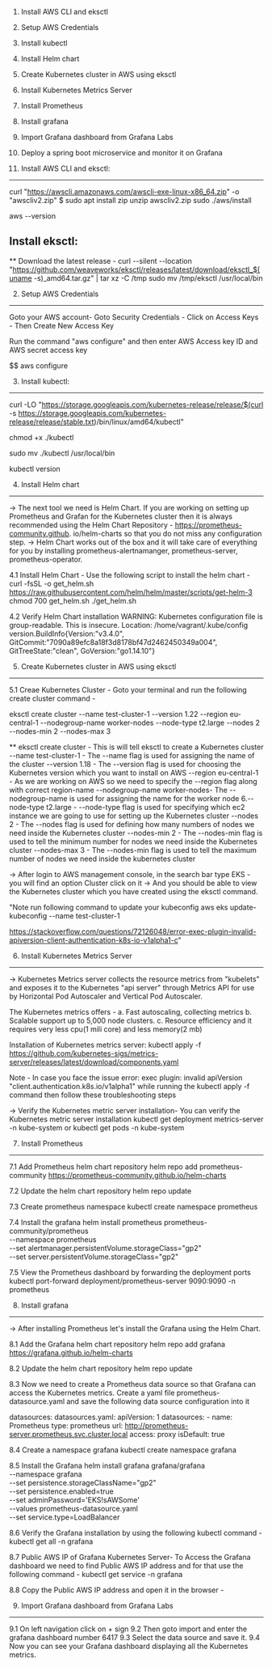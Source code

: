 1. Install AWS CLI and eksctl
2. Setup AWS Credentials
3. Install kubectl
4. Install Helm chart
5. Create Kubernetes cluster in AWS using eksctl
6. Install Kubernetes Metrics Server
7. Install Prometheus
8. Install grafana
9. Import Grafana dashboard from Grafana Labs
10. Deploy a spring boot microservice and monitor it on Grafana

1. Install AWS CLI and eksctl:
-------------------------------
curl "https://awscli.amazonaws.com/awscli-exe-linux-x86_64.zip" -o "awscliv2.zip"
$ sudo apt install zip
unzip awscliv2.zip
sudo ./aws/install

aws --version 

Install eksctl:
------------------
** Download the latest release -
curl --silent --location "https://github.com/weaveworks/eksctl/releases/latest/download/eksctl_$(uname -s)_amd64.tar.gz" | tar xz -C /tmp
sudo mv /tmp/eksctl /usr/local/bin


2. Setup AWS Credentials
-------------------------
Goto your AWS account- Goto Security Credentials - Click on Access Keys - Then Create New Access Key

Run the command "aws configure" and then enter AWS Access key ID and AWS secret access key

$$ aws configure

3. Install kubectl:
-------------------
curl -LO "https://storage.googleapis.com/kubernetes-release/release/$(curl -s https://storage.googleapis.com/kubernetes-release/release/stable.txt)/bin/linux/amd64/kubectl"

chmod +x ./kubectl 

sudo mv ./kubectl /usr/local/bin

kubectl version 


4. Install Helm chart
-----------------------
-> The next tool we need is Helm Chart. If you are working on setting up Prometheus and Grafan for the Kubernetes cluster then it is always recommended using the Helm Chart Repository - https://prometheus-community.github. io/helm-charts so that you do not miss any configuration step.
-> Helm Chart works out of the box and it will take care of everything for you by installing prometheus-alertnamanger, prometheus-server, prometheus-operator.

4.1 Install Helm Chart - Use the following script to install the helm chart -
curl -fsSL -o get_helm.sh https://raw.githubusercontent.com/helm/helm/master/scripts/get-helm-3
chmod 700 get_helm.sh
./get_helm.sh

4.2 Verify Helm Chart installation
WARNING: Kubernetes configuration file is group-readable. This is insecure. Location: /home/vagrant/.kube/config
version.BuildInfo{Version:"v3.4.0", GitCommit:"7090a89efc8a18f3d8178bf47d2462450349a004", GitTreeState:"clean", GoVersion:"go1.14.10"}


5. Create Kubernetes cluster in AWS using eksctl
-------------------------------------------------

5.1 Creae Kubernetes Cluster - Goto your terminal and run the following create cluster command -

eksctl create cluster --name test-cluster-1 --version 1.22 --region eu-central-1 --nodegroup-name worker-nodes 
--node-type t2.large --nodes 2 --nodes-min 2 --nodes-max 3

** eksctl create cluster - This is will tell eksctl to create a Kubernetes cluster
--name test-cluster-1 - The --name flag is used for assigning the name of the cluster
--version 1.18 - The --version flag is used for choosing the Kubernetes version which you want to install on AWS
--region eu-central-1 - As we are working on AWS so we need to specify the --region flag along with correct region-name
--nodegroup-name worker-nodes- The --nodegroup-name is used for assigning the name for the worker node 6.--node-type t2.large - --node-type flag is used for specifying which ec2 instance we are going to use for setting up the Kubernetes cluster
--nodes 2 - The --nodes flag is used for defining how many numbers of nodes we need inside the Kubernetes cluster
--nodes-min 2 - The --nodes-min flag is used to tell the minimum number for nodes we need inside the Kubernetes cluster
--nodes-max 3 - The --nodes-min flag is used to tell the maximum number of nodes we need inside the kubernetes cluster

-> After login to AWS management console, in the search bar type EKS - you will find an option Cluster click on it
-> And you should be able to view the Kubernetes cluster which you have created using the eksctl command.

"Note run following command to update your kubeconfig aws eks update-kubeconfig --name test-cluster-1 

https://stackoverflow.com/questions/72126048/error-exec-plugin-invalid-apiversion-client-authentication-k8s-io-v1alpha1-c"


6. Install Kubernetes Metrics Server
-------------------------------------
-> Kubernetes Metrics server collects the resource metrics from "kubelets" and exposes it to the Kubernetes "api server" through Metrics API for use by Horizontal Pod Autoscaler and Vertical Pod Autoscaler.

The Kubernetes metrics offers -
a. Fast autoscaling, collecting metrics
b. Scalable support up to 5,000 node clusters.
c. Resource efficiency and it requires very less cpu(1 mili core) and less memory(2 mb)

Installation of Kubernetes metrics server:
kubectl apply -f https://github.com/kubernetes-sigs/metrics-server/releases/latest/download/components.yaml

Note - In case you face the issue error: exec plugin: invalid apiVersion "client.authentication.k8s.io/v1alpha1" while running the kubectl apply -f command then follow these troubleshooting steps

-> Verify the Kubernetes metric server installation- You can verify the Kubernetes metric server installation kubectl get deployment metrics-server -n kube-system or kubectl get pods -n kube-system



7. Install Prometheus
----------------------

7.1 Add Prometheus helm chart repository
helm repo add prometheus-community https://prometheus-community.github.io/helm-charts 

7.2 Update the helm chart repository
helm repo update 

7.3 Create prometheus namespace
kubectl create namespace prometheus

7.4 Install the grafana
helm install prometheus prometheus-community/prometheus \
    --namespace prometheus \
    --set alertmanager.persistentVolume.storageClass="gp2" \
    --set server.persistentVolume.storageClass="gp2" 

7.5 View the Prometheus dashboard by forwarding the deployment ports
kubectl port-forward deployment/prometheus-server 9090:9090 -n prometheus


8. Install grafana
-------------------
-> After installing Prometheus let's install the Grafana using the Helm Chart.

8.1 Add the Grafana helm chart repository
helm repo add grafana https://grafana.github.io/helm-charts 

8.2 Update the helm chart repository
helm repo update 

8.3 Now we need to create a Prometheus data source so that Grafana can access the Kubernetes metrics. Create a yaml file prometheus-datasource.yaml and save the following data source configuration into it

datasources:
  datasources.yaml:
    apiVersion: 1
    datasources:
    - name: Prometheus
      type: prometheus
      url: http://prometheus-server.prometheus.svc.cluster.local
      access: proxy
      isDefault: true

8.4 Create a namespace grafana
kubectl create namespace grafana

8.5 Install the Grafana
helm install grafana grafana/grafana \
    --namespace grafana \
    --set persistence.storageClassName="gp2" \
    --set persistence.enabled=true \
    --set adminPassword='EKS!sAWSome' \
    --values prometheus-datasource.yaml \
    --set service.type=LoadBalancer 

8.6 Verify the Grafana installation by using the following kubectl command -
kubectl get all -n grafana

8.7 Public AWS IP of Grafana Kubernetes Server- To Access the Grafana dashboard we need to find Public AWS IP address and for that use the following command -
kubectl get service -n grafana 

8.8 Copy the Public AWS IP address and open it in the browser -


9. Import Grafana dashboard from Grafana Labs
-----------------------------------------------
9.1 On left navigation click on + sign
9.2 Then goto import and enter the grafana dashboard number 6417
9.3 Select the data source and save it.
9.4 Now you can see your Grafana dashboard displaying all the Kubernetes metrics.

